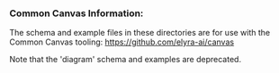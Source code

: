 <!--
{% comment %}
Copyright 2017-2020 IBM Corporation

Licensed under the Apache License, Version 2.0 (the "License");
you may not use this file except in compliance with the License.
You may obtain a copy of the License at

http://www.apache.org/licenses/LICENSE-2.0

Unless required by applicable law or agreed to in writing, software
distributed under the License is distributed on an "AS IS" BASIS,
WITHOUT WARRANTIES OR CONDITIONS OF ANY KIND, either express or implied.
See the License for the specific language governing permissions and
limitations under the License.
{% endcomment %}
-->
### Common Canvas Information:

The schema and example files in these directories are for use with the Common Canvas tooling:
https://github.com/elyra-ai/canvas

Note that the 'diagram' schema and examples are deprecated.
